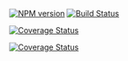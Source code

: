 [![NPM version](https://img.shields.io/npm/v/@dura/core.svg?style=flat)](https://npmjs.org/package/@dura/core)
[![Build Status](https://travis-ci.org/CN-YUANYU/dura.svg?branch=master)](https://travis-ci.org/CN-YUANYU/dura)

[![Coverage Status](https://coveralls.io/repos/github/CN-YUANYU/dura/badge.svg?branch=master)](https://coveralls.io/github/CN-YUANYU/dura?branch=master)

[![Coverage Status](https://img.shields.io/coveralls/dvajs/dva.svg?style=flat)](https://coveralls.io/r/dvajs/dva)
